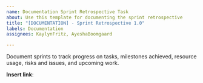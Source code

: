```yaml
---
name: Documentation Sprint Retrospective Task
about: Use this template for documenting the sprint retrospective
title: "[DOCUMENTATION] - Sprint Retrospective 1.0"
labels: Documentation
assignees: KaylynFritz, AyeshaBoomgaard

---
```


Document sprints to track progress on tasks, milestones achieved, resource usage, risks and issues, and upcoming work.

**Insert link**: 
